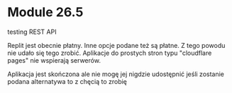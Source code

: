 # Module 26.5
testing REST API

Replit jest obecnie płatny. 
Inne opcje podane też są płatne. 
Z tego powodu nie udało się tego zrobić. 
Aplikacje do prostych stron typu "cloudflare pages" nie wspierają serwerów.

Aplikacja jest skończona ale nie mogę jej nigdzie udostępnić jeśli zostanie podana alternatywa to z chęcią to zrobię

